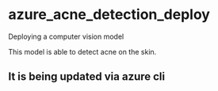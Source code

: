 # azure_acne_detection_deploy
Deploying a computer vision model 

This model is able to detect acne on the skin.

## It is being updated via azure cli
